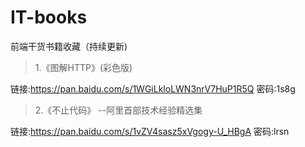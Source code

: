 # IT-books
前端干货书籍收藏（持续更新)

>1.《图解HTTP》(彩色版)

链接:https://pan.baidu.com/s/1WGiLkloLWN3nrV7HuP1R5Q  密码:1s8g
>2.《不止代码》  --阿里首部技术经验精选集

链接:https://pan.baidu.com/s/1vZV4sasz5xVgogy-U_HBgA  密码:lrsn